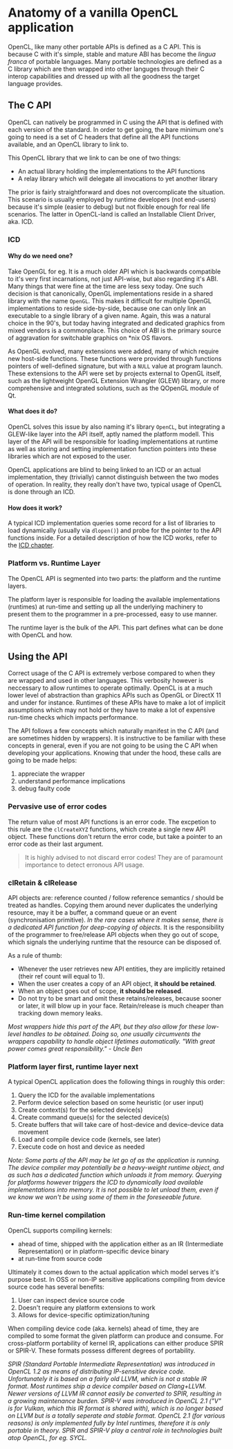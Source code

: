 # Anatomy of a vanilla OpenCL application

OpenCL, like many other portable APIs is defined as a C API. This is because C with it's simple, stable and mature ABI has become the _lingua franca_ of portable languages. Many portable technologies are defined as a C library which are then wrapped into other languges through their C interop capabilities and dressed up with all the goodness the target language provides.

## The C API

OpenCL can natively be programmed in C using the API that is defined with each version of the standard. In order to get going, the bare minimum one's going to need is a set of C headers that define all the API functions available, and an OpenCL library to link to.

This OpenCL library that we link to can be one of two things:

- An actual library holding the implementations to the API functions
- A relay library which will delegate all invocations to yet another library

The prior is fairly straightforward and does not overcomplicate the situation. This scenario is usually employed by runtime developers (not end-users) because it's simple (easier to debug) but not flxible enough for real life scenarios. The latter in OpenCL-land is called an Installable Client Driver, aka. ICD.

### ICD

#### Why do we need one?

Take OpenGL for eg. It is a much older API which is backwards compatible to it's very first incarnations, not just API-wise, but also regarding it's ABI. Many things that were fine at the time are less sexy today. One such decision is that canonically, OpenGL implementations reside in a shared library with the name `OpenGL`. This makes it difficult for multiple OpenGL implementations to reside side-by-side, because one can only link an executable to a single library of a given name. Again, this was a natural choice in the 90's, but today having integrated and dedicated graphics from mixed vendors is a commonplace. This choice of ABI is the primary source of aggravation for switchable graphics on *nix OS flavors.

As OpenGL evolved, many extensions were added, many of which require new host-side functions. These functions were provided through functions pointers of well-defined signature, but with a `NULL` value at program launch. These extensions to the API were set by projects external to OpenGL itself, such as the lightweight OpenGL Extension Wrangler (GLEW) library, or more comprehensive and integrated solutions, such as the QOpenGL module of Qt.

#### What does it do?

OpenCL solves this issue by also naming it's library `OpenCL`, but integrating a GLEW-like layer into the API itself, aptly named the platform modell. This layer of the API will be responsible for loading implementations at runtime as well as storing and setting implementation function pointers into these libraries which are not exposed to the user.

OpenCL applications are blind to being linked to an ICD or an actual implementation, they (trivially) cannot distinguish between the two modes of operation. In reality, they really don't have two, typical usage of OpenCL is done through an ICD.

#### How does it work?

A typical ICD implementation queries some record for a list of libraries to load dynamically (usually via `dlopen()`) and probe for the pointer to the API functions inside. For a detailed description of how the ICD works, refer to the [ICD chapter](ICD.md).

### Platform vs. Runtime Layer

The OpenCL API is segmented into two parts: the platform and the runtime layers.

The platform layer is responsible for loading the available implementations (runtimes) at run-time and setting up all the underlying machinery to present them to the programmer in a pre-processed, easy to use manner.

The runtime layer is the bulk of the API. This part defines what can be done with OpenCL and how.

## Using the API

Correct usage of the C API is extremely verbose compared to when they are wrapped and used in other languages. This verbosity however is neccessary to allow runtimes to operate optimally. OpenCL is at a much lower level of abstraction than graphics APIs such as OpenGL or DirectX 11 and under for instance. Runtimes of these APIs have to make a lot of implicit assumptions which may not hold or they have to make a lot of expensive run-time checks which impacts performance.

The API follows a few concepts which naturally manifest in the C API (and are sometimes hidden by wrappers). It is instructive to be familiar with these concepts in general, even if you are not going to be using the C API when developing your applications. Knowing that under the hood, these calls are going to be made helps:

1. appreciate the wrapper
2. understand performance implications
3. debug faulty code

### Pervasive use of error codes

The return value of most API functions is an error code. The excpetion to this rule are the `clCreateXYZ` functions, which create a single new API object. These functions don't return the error code, but take a pointer to an error code as their last argument.

> It is highly advised to not discard error codes! They are of paramount importance to detect erronous API usage.

### clRetain & clRelease

API objects are: reference counted / follow reference semantics / should be treated as handles. Copying them around never duplicates the underlying resource, may it be a buffer, a command queue or an event (synchronisation primitive). _In the rare cases where it makes sense, there is a dedicated API function for deep-copying of objects._ It is the responsibility of the programmer to free/release API objects when they go out of scope, which signals the underlying runtime that the resource can be disposed of.

As a rule of thumb:

- Whenever the user retrieves new API entities, they are implicitly retained (their ref count will equal to 1).
- When the user creates a copy of an API object, **it should be retained**.
- When an object goes out of scope, **it should be released**.
- Do not try to be smart and omit these retains/releases, because sooner or later, it will blow up in your face. Retain/release is much cheaper than tracking down memory leaks.

_Most wrappers hide this part of the API, but they also allow for these low-level handles to be obtained. Doing so, one usually circumvents the wrappers capability to handle object lifetimes automatically. "With great power comes great responsibility." - Uncle Ben_

### Platform layer first, runtime layer next

A typical OpenCL application does the following things in roughly this order:

1. Query the ICD for the available implementations
2. Perform device selection based on some heuristic (or user input)
3. Create context(s) for the selected device(s)
4. Create command queue(s) for the selected device(s)
5. Create buffers that will take care of host-device and device-device data movement
6. Load and compile device code (kernels, see later)
7. Execute code on host and device as needed

_Note: Some parts of the API may be let go of as the application is running. The device compiler may potentially be a heavy-weight runtime object, and as such has a dedicated function which unloads it from memory. Querying for platforms however triggers the ICD to dynamically load available implementations into memory. It is not possible to let unload them, even if we know we won't be using some of them in the foreseeable future._

### Run-time kernel compilation

OpenCL supports compiling kernels:

- ahead of time, shipped with the application either as an IR (Intermediate Representation) or in platform-specific device binary
- at run-time from source code

Ultimately it comes down to the actual application which model serves it's purpose best. In OSS or non-IP sensitive applications compiling from device source code has several benefits:

1. User can inspect device source code
2. Doesn't require any platform extensions to work
3. Allows for device-specific optimization/tuning

When compiling device code (aka. kernels) ahead of time, they are compiled to some format the given platform can produce and consume. For cross-platform portability of kernel IR, applications can either produce SPIR or SPIR-V. These formats possess different degrees of portability.

_SPIR (Standard Portable Intermediate Representation) was introduced in OpenCL 1.2 as means of distributing IP-sensitive device code. Unfortunately it is based on a fairly old LLVM, which is not a stable IR format. Most runtimes ship a device compiler based on Clang+LLVM. Newer versions of LLVM IR cannot easily be converted to SPIR, resulting in a growing maintenance burden. SPIR-V was introduced in OpenCL 2.1 ("V" is for Vulkan, which this IR format is shared with), which is no longer based on LLVM but is a totally seperate and stable format. OpenCL 2.1 (for various reasons) is only implemented fully by Intel runtimes, therefore it is only portable in theory. SPIR and SPIR-V play a central role in technologies built atop OpenCL, for eg. SYCL._
